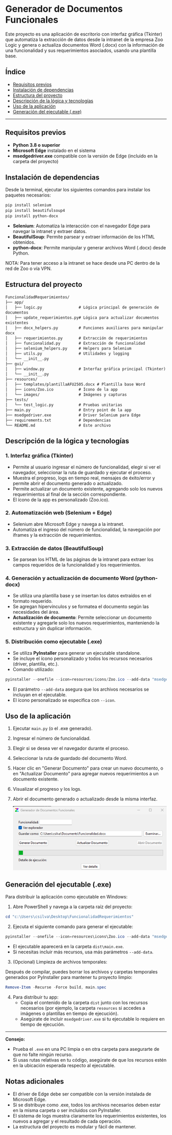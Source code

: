 # Generador de Documentos Funcionales

Este proyecto es una aplicación de escritorio con interfaz gráfica (Tkinter) que automatiza la extracción de datos desde la intranet de la empresa Zoo Logic y genera o actualiza documentos Word (.docx) con la información de una funcionalidad y sus requerimientos asociados, usando una plantilla base.

## Índice

- [Requisitos previos](#requisitos-previos)
- [Instalación de dependencias](#instalación-de-dependencias)
- [Estructura del proyecto](#estructura-del-proyecto)
- [Descripción de la lógica y tecnologías](#descripción-de-la-lógica-y-tecnologías)
- [Uso de la aplicación](#uso-de-la-aplicación)
- [Generación del ejecutable (.exe)](#generación-del-ejecutable-exe)

---

## Requisitos previos

- **Python 3.8 o superior**
- **Microsoft Edge** instalado en el sistema
- **msedgedriver.exe** compatible con la versión de Edge (incluido en la carpeta del proyecto)

## Instalación de dependencias

Desde la terminal, ejecutar los siguientes comandos para instalar los paquetes necesarios:

```powershell
pip install selenium
pip install beautifulsoup4
pip install python-docx
```

- **Selenium**: Automatiza la interacción con el navegador Edge para navegar la intranet y extraer datos.
- **BeautifulSoup**: Permite parsear y extraer información de los HTML obtenidos.
- **python-docx**: Permite manipular y generar archivos Word (.docx) desde Python.

NOTA: Para tener acceso a la intranet se hace desde una PC dentro de la red de Zoo o vía VPN.

## Estructura del proyecto

```
FuncionalidadRequerimientos/
├── app/
│   ├── logic.py                # Lógica principal de generación de documentos
│   ├── update_requerimientos.py# Lógica para actualizar documentos existentes
│   ├── docx_helpers.py         # Funciones auxiliares para manipular docx
│   ├── requerimientos.py       # Extracción de requerimientos
│   ├── funcionalidad.py        # Extracción de funcionalidad
│   ├── selenium_helpers.py     # Helpers para Selenium
│   ├── utils.py                # Utilidades y logging
│   └── __init__.py
├── gui/
│   ├── window.py               # Interfaz gráfica principal (Tkinter)
│   └── __init__.py
├── resources/
│   ├── templates/plantillaAFU2505.docx # Plantilla base Word
│   ├── icons/Zoo.ico           # Ícono de la app
│   └── images/                 # Imágenes y capturas
├── tests/
│   └── test_logic.py           # Pruebas unitarias
├── main.py                     # Entry point de la app
├── msedgedriver.exe            # Driver Selenium para Edge
├── requirements.txt            # Dependencias
└── README.md                   # Este archivo
```

## Descripción de la lógica y tecnologías

### 1. Interfaz gráfica (Tkinter)

- Permite al usuario ingresar el número de funcionalidad, elegir si ver el navegador, seleccionar la ruta de guardado y ejecutar el proceso.
- Muestra el progreso, logs en tiempo real, mensajes de éxito/error y permite abrir el documento generado o actualizado.
- Permite actualizar un documento existente, agregando solo los nuevos requerimientos al final de la sección correspondiente.
- El ícono de la app es personalizado (Zoo.ico).

### 2. Automatización web (Selenium + Edge)

- Selenium abre Microsoft Edge y navega a la intranet.
- Automatiza el ingreso del número de funcionalidad, la navegación por iframes y la extracción de requerimientos.

### 3. Extracción de datos (BeautifulSoup)

- Se parsean los HTML de las páginas de la intranet para extraer los campos requeridos de la funcionalidad y los requerimientos.

### 4. Generación y actualización de documento Word (python-docx)

- Se utiliza una plantilla base y se insertan los datos extraídos en el formato requerido.
- Se agregan hipervínculos y se formatea el documento según las necesidades del área.
- **Actualización de documento**: Permite seleccionar un documento existente y agregarle solo los nuevos requerimientos, manteniendo la estructura y sin duplicar información.

### 5. Distribución como ejecutable (.exe)

- Se utiliza **PyInstaller** para generar un ejecutable standalone.
- Se incluye el ícono personalizado y todos los recursos necesarios (driver, plantilla, etc.).
- Comando utilizado:

```powershell
pyinstaller --onefile --icon=resources/icons/Zoo.ico --add-data "msedgedriver.exe;." --add-data "resources/templates/plantillaAFU2505.docx;resources/templates" main.py
```

- El parámetro `--add-data` asegura que los archivos necesarios se incluyan en el ejecutable.
- El ícono personalizado se especifica con `--icon`.

## Uso de la aplicación

1. Ejecutar `main.py` (o el .exe generado).
2. Ingresar el número de funcionalidad.
3. Elegir si se desea ver el navegador durante el proceso.
4. Seleccionar la ruta de guardado del documento Word.
5. Hacer clic en "Generar Documento" para crear un nuevo documento, o en "Actualizar Documento" para agregar nuevos requerimientos a un documento existente.
6. Visualizar el progreso y los logs.
7. Abrir el documento generado o actualizado desde la misma interfaz.

   ![1750291710356](image/README/1750291710356.png)

## Generación del ejecutable (.exe)

Para distribuir la aplicación como ejecutable en Windows:

1. Abre PowerShell y navega a la carpeta raíz del proyecto:

```powershell
cd "c:\Users\csilva\Desktop\FuncionalidadRequerimientos"
```

2. Ejecuta el siguiente comando para generar el ejecutable:

```powershell
pyinstaller --onefile --icon=resources\icons\Zoo.ico --add-data "msedgedriver.exe;." --add-data "resources\templates\plantillaAFU2505.docx;resources\templates" main.py
```

- El ejecutable aparecerá en la carpeta `dist\main.exe`.
- Si necesitas incluir más recursos, usa más parámetros `--add-data`.

3. (Opcional) Limpieza de archivos temporales:

Después de compilar, puedes borrar los archivos y carpetas temporales generados por PyInstaller para mantener tu proyecto limpio:

```powershell
Remove-Item -Recurse -Force build, main.spec
```

4. Para distribuir tu app:
   - Copia el contenido de la carpeta `dist` junto con los recursos necesarios (por ejemplo, la carpeta `resources` si accedes a imágenes o plantillas en tiempo de ejecución).
   - Asegúrate de incluir `msedgedriver.exe` si tu ejecutable lo requiere en tiempo de ejecución.

---

**Consejo:**
- Prueba el `.exe` en una PC limpia o en otra carpeta para asegurarte de que no falte ningún recurso.
- Si usas rutas relativas en tu código, asegúrate de que los recursos estén en la ubicación esperada respecto al ejecutable.

## Notas adicionales

- El driver de Edge debe ser compatible con la versión instalada de Microsoft Edge.
- Si se distribuye como .exe, todos los archivos necesarios deben estar en la misma carpeta o ser incluidos con PyInstaller.
- El sistema de logs muestra claramente los requerimientos existentes, los nuevos a agregar y el resultado de cada operación.
- La estructura del proyecto es modular y fácil de mantener.
